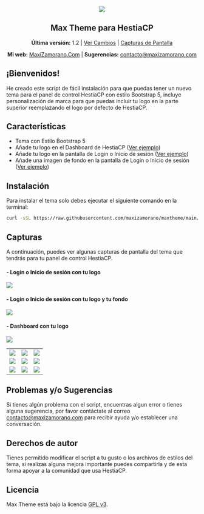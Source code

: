 <p align="center">
	<img align="center" src="https://www.maxizamorano.com/img/gh/maxtheme.png"/>
</p>

<h2 align="center">Max Theme para HestiaCP</h2>

<p align="center"><strong>Última versión:</strong> 1.2 | <a href="https://github.com/MaxiZamorano/maxtheme/releases/tag/Changelog">Ver Cambios</a> | <a href="#capturas">Capturas de Pantalla</a></p>

<p align="center">
	<strong>Mi web:</strong> <a href="https://www.maxizamorano.com/">MaxiZamorano.Com</a> |
  <strong>Sugerencias:</strong> <a href="mailto:contacto@maxizamorano.com"> contacto@maxizamorano.com</a>

</p>

## **¡Bienvenidos!**

He creado este script de fácil instalación para que puedas tener un nuevo tema para el panel de control HestiaCP con estilo Bootstrap 5, incluye personalización de marca para que puedas incluir tu logo en la parte superior reemplazando el logo por defecto de HestiaCP.

## Características

- Tema con Estilo Bootstrap 5
- Añade tu logo en el Dashboard de HestiaCP (<a href="#--dashboard-con-tu-logo">Ver ejemplo</a>)
- Añade tu logo en la pantalla de Login o Inicio de sesión (<a href="#--login-o-inicio-de-sesi%C3%B3n-con-tu-logo">Ver ejemplo</a>)
- Añade una imagen de fondo en la pantalla de Login o Inicio de sesión (<a href="#--login-o-inicio-de-sesi%C3%B3n-con-tu-logo-y-tu-fondo">Ver ejemplo</a>)

## Instalación
Para instalar el tema solo debes ejecutar el siguiente comando en la terminal:
```bash
curl -sSL https://raw.githubusercontent.com/maxizamorano/maxtheme/main/install.sh -o install.sh && chmod +x install.sh && sh install.sh
```

## Capturas

A continuación, puedes ver algunas capturas de pantalla del tema que tendrás para tu panel de control HestiaCP.

#### - Login o Inicio de sesión con tu logo
<img align="center" src="https://www.maxizamorano.com/img/gh/maxtheme_9.png"/>

#### - Login o Inicio de sesión con tu logo y tu fondo
<img align="center" src="https://www.maxizamorano.com/img/gh/maxtheme_7.png"/>

#### - Dashboard con tu logo
<img align="center" src="https://www.maxizamorano.com/img/gh/maxtheme_1.png"/>

<table>
  <tr>
    <td><img src="https://www.maxizamorano.com/img/gh/maxtheme_1.png"></td>
    <td><img src="https://www.maxizamorano.com/img/gh/maxtheme_2.png"></td>
    <td><img src="https://www.maxizamorano.com/img/gh/maxtheme_3.png"></td>
  </tr>
  <tr>
    <td><img src="https://www.maxizamorano.com/img/gh/maxtheme_4.png"></td>
    <td><img src="https://www.maxizamorano.com/img/gh/maxtheme_5.png"></td>
    <td><img src="https://www.maxizamorano.com/img/gh/maxtheme_6.png"></td>
  </tr>
   <tr>
    <td><img src="https://www.maxizamorano.com/img/gh/maxtheme_7.png"></td>
    <td><img src="https://www.maxizamorano.com/img/gh/maxtheme_8.png"></td>
    <td><img src="https://www.maxizamorano.com/img/gh/maxtheme_9.png"></td>
  </tr>
</table>

## Problemas y/o Sugerencias

Si tienes algún problema con el script, encuentras algun error o tienes alguna sugerencia, por favor contáctate al correo contacto@maxizamorano.com para recibir ayuda y/o establecer una conversación.

## Derechos de autor

Tienes permitido modificar el script a tu gusto o los archivos de estilos del tema, si realizas alguna mejora importante puedes compartirla y de esta forma apoyar a la comunidad que usa HestiaCP.

## Licencia

Max Theme está bajo la licencia [GPL v3](https://github.com/MaxiZamorano/maxtheme/blob/main/LICENSE).
